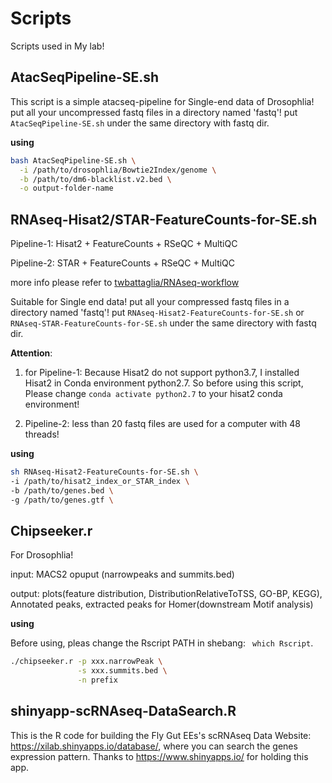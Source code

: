 # Scripts

Scripts used in My lab!

##  AtacSeqPipeline-SE.sh
This script is a simple atacseq-pipeline for Single-end data of Drosophlia! put all your uncompressed fastq files in a directory named 'fastq'! put ``AtacSeqPipeline-SE.sh`` under the same directory with fastq dir.

**using**

``` sh
bash AtacSeqPipeline-SE.sh \
  -i /path/to/drosophlia/Bowtie2Index/genome \
  -b /path/to/dm6-blacklist.v2.bed \
  -o output-folder-name
```

## RNAseq-Hisat2/STAR-FeatureCounts-for-SE.sh

Pipeline-1: Hisat2 + FeatureCounts + RSeQC + MultiQC

Pipeline-2: STAR + FeatureCounts + RSeQC + MultiQC

more info please refer to [twbattaglia/RNAseq-workflow](https://github.com/twbattaglia/RNAseq-workflow)

Suitable for Single end data! put all your compressed fastq files in a directory named 'fastq'! put ``RNAseq-Hisat2-FeatureCounts-for-SE.sh`` or ``RNAseq-STAR-FeatureCounts-for-SE.sh`` under the same directory with fastq dir.

**Attention**:

1. for Pipeline-1: Because Hisat2 do not support python3.7, I installed Hisat2 in Conda environment python2.7. So before using this script, Please change ``conda activate python2.7`` to your hisat2 conda environment!

2. Pipeline-2: less than 20 fastq files are used for a computer with 48 threads!

**using**

``` sh
sh RNAseq-Hisat2-FeatureCounts-for-SE.sh \
-i /path/to/hisat2_index_or_STAR_index \
-b /path/to/genes.bed \
-g /path/to/genes.gtf \
```

## Chipseeker.r

For Drosophlia!

input: MACS2 opuput (narrowpeaks and summits.bed)

output: plots(feature distribution, DistributionRelativeToTSS, GO-BP, KEGG), Annotated peaks, extracted peaks for Homer(downstream Motif analysis)

**using**

Before using, pleas change the Rscript PATH in shebang: `` which Rscript``.

``` sh
./chipseeker.r -p xxx.narrowPeak \
               -s xxx.summits.bed \
               -n prefix
```      

## shinyapp-scRNAseq-DataSearch.R

This is the R code for building the Fly Gut EEs's scRNAseq Data Website: https://xilab.shinyapps.io/database/, where you can search the genes expression pattern. Thanks to https://www.shinyapps.io/ for holding this app.
